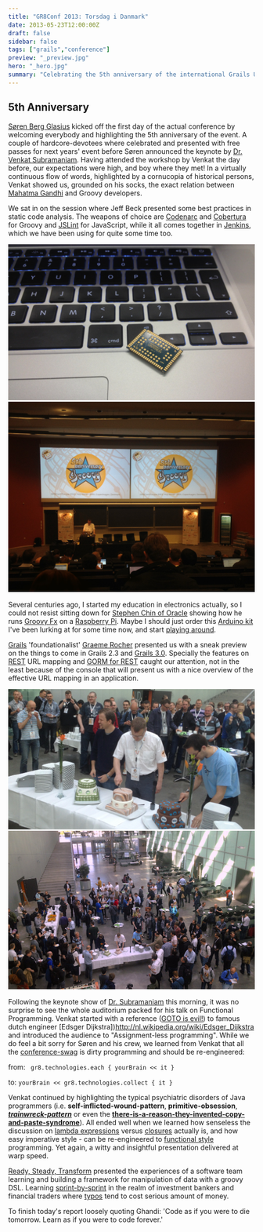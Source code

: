 ```yaml
---
title: "GR8Conf 2013: Torsdag i Danmark"
date: 2013-05-23T12:00:00Z
draft: false
sidebar: false
tags: ["grails","conference"]
preview: "_preview.jpg"
hero: "_hero.jpg"
summary: "Celebrating the 5th anniversary of the international Grails User Conference in Copenhagen."
---
```


## 5th Anniversary
[Søren Berg Glasius](https://twitter.com/sbglasius) kicked off the first day of the actual conference by welcoming everybody and highlighting the 5th anniversary of the event. A couple of hardcore-devotees where celebrated and presented with free passes for next years' event before Søren announced the keynote by [Dr. Venkat Subramaniam](http://www.agiledeveloper.com/). Having attended the workshop by Venkat the day before, our expectations were high, and boy where they met! In a virtually continuous flow of words, highlighted by a cornucopia of historical persons, Venkat showed us, grounded on his socks, the exact relation between [Mahatma Gandhi](http://en.wikipedia.org/wiki/Ghandi) and Groovy developers.


We sat in on the session where Jeff Beck presented some best practices in static code analysis. The weapons of choice are [Codenarc](http://codenarc.sourceforge.net/) and [Cobertura](http://cobertura.sourceforge.net/) for Groovy and [JSLint](http://www.jslint.com/) for JavaScript, while it all comes together in [Jenkins](http://en.wikipedia.org/wiki/Jenkins_(software)), which we have been using for quite some time too.

![The incredibly small Cinterion CPU](cinterion.jpg)
![Søren Berg Glasius introducing the 5th anniversary of the Apache Groovy language](5th.jpg)

Several centuries ago, I started my education in electronics actually, so I could not resist sitting down for [Stephen Chin of Oracle](http://steveonjava.com/) showing how he runs [Groovy Fx](http://groovyfx.org/) on a [Raspberry Pi](http://www.raspberrypi.org/). Maybe I should just order this [Arduino kit](http://www.conrad.nl/ce/nl/product/095060/The-Arduino-Starter-Kit) I've been lurking at for some time now, and start [playing around](http://blog.makezine.com/arduino/).

[Grails](http://en.wikipedia.org/wiki/Grails_(framework)) 'foundationalist' [Graeme Rocher](http://grails.io/) presented us with a sneak preview on the things to come in Grails 2.3 and [Grails 3.0](http://grails.org/Roadmap). Specially the features on [REST](http://www.ics.uci.edu/~fielding/pubs/dissertation/rest_arch_style.htm) URL mapping and [GORM for REST](https://github.com/grails/grails-core/wiki/Grails-2.3:-REST-Improvements) caught our attention, not in the least because of the console that will present us with a nice overview of the effective URL mapping in an application.

![Graeme Rocher, Søren Berg Glasius and  Guillaume Laforge with the anniversary cakes for Grails, GR8Conf and Groovy](_preview.jpg)
![Cake-break in the atrium of the Copenhagen IT University](cake-002.jpg)

Following the keynote show of [Dr. Subramaniam](https://twitter.com/venkat_s) this morning, it was no surprise to see the whole auditorium packed for his talk on Functional Programming. Venkat started with a reference ([GOTO is evil!](http://nl.wikipedia.org/wiki/GOTO)) to famous dutch engineer [Edsger Dijkstra])http://nl.wikipedia.org/wiki/Edsger_Dijkstra and introduced the audience to "Assignment-less programming". While we do feel a bit sorry for Søren and his crew, we learned from Venkat that all the [conference-swag](http://en.wikipedia.org/wiki/Promotional_item) is dirty programming and should be re-engineered:

from: ` gr8.technologies.each { yourBrain << it }`

to: `yourBrain << gr8.technologies.collect { it }`

Venkat continued by highlighting the typical psychiatric disorders of Java programmers (i.e. **self-inflicted-wound-pattern**, **primitive-obsession**, ***[trainwreck-pattern](http://en.wikipedia.org/wiki/Language_primitive)*** or even the **[there-is-a-reason-they-invented-copy-and-paste-syndrome](http://en.wikipedia.org/wiki/Copy_and_paste)**). All ended well when we learned how senseless the discussion on [lambda expressions](http://www.codeproject.com/Tips/298963/Understand-Lambda-Expressions-in-3-minutes) versus [closures](http://groovy.codehaus.org/Closures) actually is, and how easy imperative style - can be re-engineered to [functional style](http://stackoverflow.com/questions/602444/what-is-functional-declarative-and-imperative-programming) programming. Yet again, a witty and insightful presentation delivered at warp speed.

[Ready, Steady, Transform](http://gr8conf.eu/Presentations/Ready--Steady--Transform) presented the experiences of a software team learning and building a framework for manipulation of data with a groovy DSL. Learning [sprint-by-sprint](http://en.wikipedia.org/wiki/Scrum_(development)) in the realm of investment bankers and financial traders where [typos](http://en.wikipedia.org/wiki/Typos) tend to cost serious amount of money.

To finish today's report loosely quoting Ghandi: 'Code as if you were to die tomorrow. Learn as if you were to code forever.'